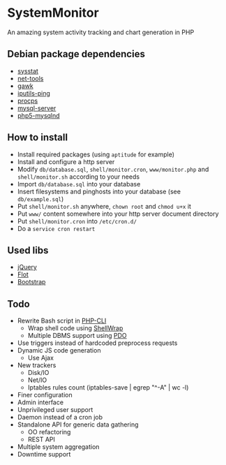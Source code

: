 SystemMonitor
=============

An amazing system activity tracking and chart generation in PHP

Debian package dependencies
---------------------------

* [sysstat](http://packages.debian.org/en/stable/sysstat)
* [net-tools](http://packages.debian.org/en/stable/net-tools)
* [gawk](http://packages.debian.org/en/stable/gawk)
* [iputils-ping](http://packages.debian.org/en/stable/iputils-ping)
* [procps](http://packages.debian.org/en/stable/procps)
* [mysql-server](http://packages.debian.org/en/stable/mysql-server)
* [php5-mysqlnd](http://packages.debian.org/en/stable/php5-mysqlnd)

How to install
--------------

* Install required packages (using `aptitude` for example)
* Install and configure a http server
* Modify `db/database.sql`, `shell/monitor.cron`, `www/monitor.php` and `shell/monitor.sh` according to your needs
* Import `db/database.sql` into your database
* Insert filesystems and pinghosts into your database (see `db/example.sql`)
* Put `shell/monitor.sh` anywhere, `chown root` and `chmod u+x` it
* Put `www/` content somewhere into your http server document directory
* Put `shell/monitor.cron` into `/etc/cron.d/`
* Do a `service cron restart`

Used libs
---------

* [jQuery](http://jquery.com/)
* [Flot](http://www.flotcharts.org/)
* [Bootstrap](http://getbootstrap.com/)

Todo
----

* Rewrite Bash script in [PHP-CLI](http://www.php.net/manual/en/features.commandline.php)
	* Wrap shell code using [ShellWrap](https://github.com/MrRio/shellwrap)
	* Multiple DBMS support using [PDO](http://www.php.net/manual/en/book.pdo.php)
* Use triggers instead of hardcoded preprocess requests
* Dynamic JS code generation
	* Use Ajax
* New trackers
	* Disk/IO
	* Net/IO
	* Iptables rules count (iptables-save | egrep "^-A" | wc -l)
* Finer configuration
* Admin interface
* Unprivileged user support
* Daemon instead of a cron job
* Standalone API for generic data gathering
	* OO refactoring
	* REST API
* Multiple system aggregation
* Downtime support
